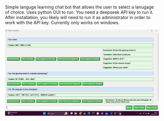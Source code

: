 Simple languge learning chat bot that allows the user to select a lanugage of choice.
Uses python GUI to run.
You need a deepseek API key to run it.
After installation, you likely will need to run it as administrator in order to work with the API key.
Currently only works on windows.


![alt text](https://github.com/beneadie/LanguageChatBot/blob/main/chatbot%20example.png?raw=true)

